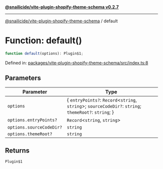 [**@snailicide/vite-plugin-shopify-theme-schema v0.2.7**](../README.md)

---

[@snailicide/vite-plugin-shopify-theme-schema](../README.md) / default

# Function: default()

```ts
function default(options): Plugin$1;
```

Defined in:
[packages/vite-plugin-shopify-theme-schema/src/index.ts:8](https://github.com/gbtunney/snailicide-monorepo/blob/master/packages/vite-plugin-shopify-theme-schema/src/index.ts#L8)

## Parameters

| Parameter                | Type                                                                                                  |
| ------------------------ | ----------------------------------------------------------------------------------------------------- |
| `options`                | { `entryPoints?`: `Record`<`string`, `string`>; `sourceCodeDir?`: `string`; `themeRoot?`: `string`; } |
| `options.entryPoints?`   | `Record`<`string`, `string`>                                                                          |
| `options.sourceCodeDir?` | `string`                                                                                              |
| `options.themeRoot?`     | `string`                                                                                              |

## Returns

`Plugin$1`
